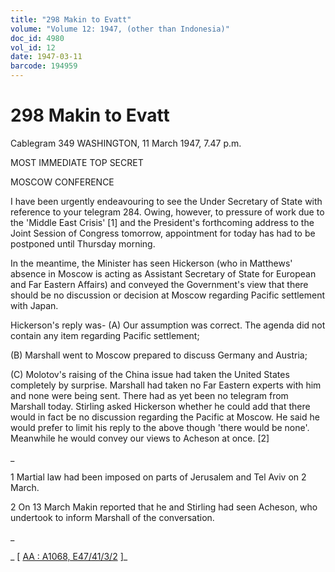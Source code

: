```yaml
---
title: "298 Makin to Evatt"
volume: "Volume 12: 1947, (other than Indonesia)"
doc_id: 4980
vol_id: 12
date: 1947-03-11
barcode: 194959
---
```


# 298 Makin to Evatt

Cablegram 349 WASHINGTON, 11 March 1947, 7.47 p.m.

MOST IMMEDIATE TOP SECRET

MOSCOW CONFERENCE

I have been urgently endeavouring to see the Under Secretary of State with reference to your telegram 284. Owing, however, to pressure of work due to the 'Middle East Crisis' [1] and the President's forthcoming address to the Joint Session of Congress tomorrow, appointment for today has had to be postponed until Thursday morning.

In the meantime, the Minister has seen Hickerson (who in Matthews' absence in Moscow is acting as Assistant Secretary of State for European and Far Eastern Affairs) and conveyed the Government's view that there should be no discussion or decision at Moscow regarding Pacific settlement with Japan.

Hickerson's reply was- (A) Our assumption was correct. The agenda did not contain any item regarding Pacific settlement;

(B) Marshall went to Moscow prepared to discuss Germany and Austria;

(C) Molotov's raising of the China issue had taken the United States completely by surprise. Marshall had taken no Far Eastern experts with him and none were being sent. There had as yet been no telegram from Marshall today. Stirling asked Hickerson whether he could add that there would in fact be no discussion regarding the Pacific at Moscow. He said he would prefer to limit his reply to the above though 'there would be none'. Meanwhile he would convey our views to Acheson at once. [2]

_

1 Martial law had been imposed on parts of Jerusalem and Tel Aviv on 2 March.

2 On 13 March Makin reported that he and Stirling had seen Acheson, who undertook to inform Marshall of the conversation.

_

_ [ [AA : A1068, E47/41/3/2](http://www.naa.gov.au/cgi-bin/Search?O=I&Number=194959) ]_
